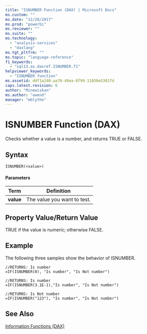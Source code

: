 ```yaml
---
title: "ISNUMBER Function (DAX) | Microsoft Docs"
ms.custom: ""
ms.date: "12/28/2017"
ms.prod: "powerbi"
ms.reviewer: ""
ms.suite: ""
ms.technology: 
  - "analysis-services"
  - "daxlang"
ms.tgt_pltfrm: ""
ms.topic: "language-reference"
f1_keywords: 
  - "sql13.as.daxref.ISNUMBER.f1"
helpviewer_keywords: 
  - "ISNUMBER function"
ms.assetid: ddf1a240-aa78-49ea-8f99-11050e5301fd
caps.latest.revision: 6
author: "Minewiskan"
ms.author: "owend"
manager: "mblythe"
---
```

# ISNUMBER Function (DAX)
Checks whether a value is a number, and returns TRUE or FALSE.  
  
## Syntax  
  
```  
ISNUMBER(<value>)  
```  
  
#### Parameters  
  
|Term|Definition|  
|--------|--------------|  
|**value**|The value you want to test.|  
  
## Property Value/Return Value  
TRUE if the value is numeric; otherwise FALSE.  
  
## Example  
The following three samples show the behavior of ISNUMBER.  
  
```  
//RETURNS: Is number  
=IF(ISNUMBER(0), "Is number", "Is Not number")  
  
//RETURNS: Is number  
=IF(ISNUMBER(3.1E-1),"Is number", "Is Not number")  
  
//RETURNS: Is Not number  
=IF(ISNUMBER("123"), "Is number", "Is Not number")  
```  
  
## See Also  
[Information Functions &#40;DAX&#41;](../DAX/information-functions-dax.md)  
  
